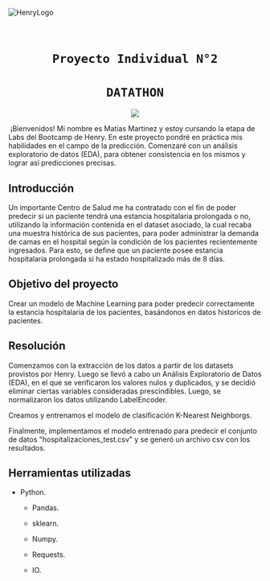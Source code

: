![HenryLogo](https://d31uz8lwfmyn8g.cloudfront.net/Assets/logo-henry-white-lg.png)

​
# <h1 align="center">**`Proyecto Individual N°2`**

# <h1 align="center">**`DATATHON`**

<p align="center">
<img src="https://www.ibm.com/blogs/client-voices/wp-content/uploads/2019/09/Glinnt.jpg"   
>
</p>

​
¡Bienvenidos! Mi nombre es Matias Martinez y estoy cursando la etapa de Labs del Bootcamp de Henry. En este proyecto pondré en práctica mis habilidades en el campo de la predicción. Comenzaré con un análisis exploratorio de datos (EDA), para obtener consistencia en los mismos y lograr así predicciones precisas.

## **Introducción**

Un importante Centro de Salud me ha contratado con el fin de poder predecir si un paciente tendrá una estancia hospitalaria prolongada o no, utilizando la información contenida en el dataset asociado, la cual recaba una muestra histórica de sus pacientes, para poder administrar la demanda de camas en el hospital según la condición de los pacientes recientemente ingresados.
Para esto, se define que un paciente posee estancia hospitalaria prolongada si ha estado hospitalizado más de 8 días.


## **Objetivo del proyecto**

Crear un modelo de Machine Learning para poder predecir correctamente la estancia hospitalaria de los pacientes, basándonos en datos historicos de pacientes.

## **Resolución**

Comenzamos con la extracción de los datos a partir de los datasets provistos por Henry. Luego se llevó a cabo un Análisis Exploratorio de Datos (EDA), en el que se verificaron los valores nulos y duplicados, y se decidió eliminar ciertas variables consideradas prescindibles. Luego, se normalizaron los datos utilizando LabelEncoder.

Creamos y entrenamos el modelo de clasificación K-Nearest Neighborgs. 

Finalmente, implementamos el modelo entrenado para predecir el conjunto de datos "hospitalizaciones_test.csv" y se generó un archivo csv con los resultados.

## **Herramientas utilizadas**

+ Python.

    + Pandas.

    + sklearn.

    + Numpy.

    + Requests.

    + IO.

